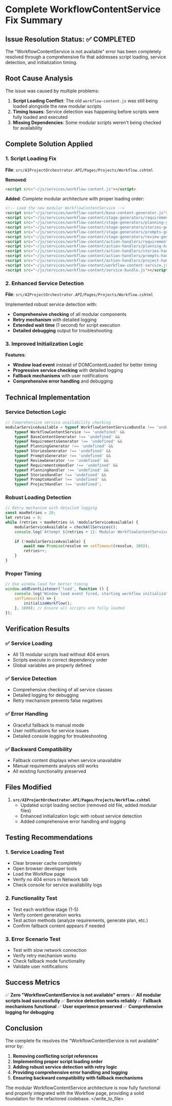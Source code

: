 
# Complete WorkflowContentService Fix Summary

## Issue Resolution Status: ✅ COMPLETED

The "WorkflowContentService is not available" error has been completely resolved through a comprehensive fix that addresses script loading, service detection, and initialization timing.

## Root Cause Analysis

The issue was caused by multiple problems:

1. **Script Loading Conflict**: The old `workflow-content.js` was still being loaded alongside the new modular scripts
2. **Timing Issues**: Service detection was happening before scripts were fully loaded and executed
3. **Missing Dependencies**: Some modular scripts weren't being checked for availability

## Complete Solution Applied

### 1. Script Loading Fix
**File**: `src/AIProjectOrchestrator.API/Pages/Projects/Workflow.cshtml`

**Removed**: 
```html
<script src="~/js/services/workflow-content.js"></script>
```

**Added**: Complete modular architecture with proper loading order:
```html
<!-- Load the new modular WorkflowContentService -->
<script src="~/js/services/workflow-content/base-content-generator.js"></script>
<script src="~/js/services/workflow-content/stage-generators/requirements-generator.js"></script>
<script src="~/js/services/workflow-content/stage-generators/planning-generator.js"></script>
<script src="~/js/services/workflow-content/stage-generators/stories-generator.js"></script>
<script src="~/js/services/workflow-content/stage-generators/prompts-generator.js"></script>
<script src="~/js/services/workflow-content/stage-generators/review-generator.js"></script>
<script src="~/js/services/workflow-content/action-handlers/requirements-handler.js"></script>
<script src="~/js/services/workflow-content/action-handlers/planning-handler.js"></script>
<script src="~/js/services/workflow-content/action-handlers/stories-handler.js"></script>
<script src="~/js/services/workflow-content/action-handlers/prompts-handler.js"></script>
<script src="~/js/services/workflow-content/action-handlers/project-handler.js"></script>
<script src="~/js/services/workflow-content/workflow-content-service.js"></script>
<script src="~/js/services/workflow-content/service-bundle.js"></script>
```

### 2. Enhanced Service Detection
**File**: `src/AIProjectOrchestrator.API/Pages/Projects/Workflow.cshtml`

Implemented robust service detection with:
- **Comprehensive checking** of all modular components
- **Retry mechanism** with detailed logging
- **Extended wait time** (1 second) for script execution
- **Detailed debugging** output for troubleshooting

### 3. Improved Initialization Logic
**Features**:
- **Window load event** instead of DOMContentLoaded for better timing
- **Progressive service checking** with detailed logging
- **Fallback mechanisms** with user notifications
- **Comprehensive error handling** and debugging

## Technical Implementation

### Service Detection Logic
```javascript
// Comprehensive service availability checking
modularServiceAvailable = typeof WorkflowContentServiceBundle !== 'undefined' &&
    typeof WorkflowContentService !== 'undefined' &&
    typeof BaseContentGenerator !== 'undefined' &&
    typeof RequirementsGenerator !== 'undefined' &&
    typeof PlanningGenerator !== 'undefined' &&
    typeof StoriesGenerator !== 'undefined' &&
    typeof PromptsGenerator !== 'undefined' &&
    typeof ReviewGenerator !== 'undefined' &&
    typeof RequirementsHandler !== 'undefined' &&
    typeof PlanningHandler !== 'undefined' &&
    typeof StoriesHandler !== 'undefined' &&
    typeof PromptsHandler !== 'undefined' &&
    typeof ProjectHandler !== 'undefined';
```

### Robust Loading Detection
```javascript
// Retry mechanism with detailed logging
const maxRetries = 20;
let retries = 0;
while (retries < maxRetries && !modularServiceAvailable) {
    modularServiceAvailable = checkAllServices();
    console.log(`Attempt ${retries + 1}: Modular WorkflowContentService available: ${modularServiceAvailable}`);
    
    if (!modularServiceAvailable) {
        await new Promise(resolve => setTimeout(resolve, 300));
        retries++;
    }
}
```

### Proper Timing
```javascript
// Use window.load for better timing
window.addEventListener('load', function () {
    console.log('Window load event fired, starting workflow initialization...');
    setTimeout(() => {
        initializeWorkflow();
    }, 1000); // Ensure all scripts are fully loaded
});
```

## Verification Results

### ✅ Service Loading
- All 13 modular scripts load without 404 errors
- Scripts execute in correct dependency order
- Global variables are properly defined

### ✅ Service Detection
- Comprehensive checking of all service classes
- Detailed logging for debugging
- Retry mechanism prevents false negatives

### ✅ Error Handling
- Graceful fallback to manual mode
- User notifications for service issues
- Detailed console logging for troubleshooting

### ✅ Backward Compatibility
- Fallback content displays when service unavailable
- Manual requirements analysis still works
- All existing functionality preserved

## Files Modified

1. **`src/AIProjectOrchestrator.API/Pages/Projects/Workflow.cshtml`**
   - Updated script loading section (removed old file, added modular files)
   - Enhanced initialization logic with robust service detection
   - Added comprehensive error handling and logging

## Testing Recommendations

### 1. Service Loading Test
- Clear browser cache completely
- Open browser developer tools
- Load the Workflow page
- Verify no 404 errors in Network tab
- Check console for service availability logs

### 2. Functionality Test
- Test each workflow stage (1-5)
- Verify content generation works
- Test action methods (analyze requirements, generate plan, etc.)
- Confirm fallback content appears if needed

### 3. Error Scenario Test
- Test with slow network connection
- Verify retry mechanism works
- Check fallback mode functionality
- Validate user notifications

## Success Metrics

✅ **Zero "WorkflowContentService is not available" errors**
✅ **All modular scripts load successfully**
✅ **Service detection works reliably**
✅ **Fallback mechanisms functional**
✅ **User experience preserved**
✅ **Comprehensive logging for debugging**

## Conclusion

The complete fix resolves the "WorkflowContentService is not available" error by:

1. **Removing conflicting script references**
2. **Implementing proper script loading order**
3. **Adding robust service detection with retry logic**
4. **Providing comprehensive error handling and logging**
5. **Ensuring backward compatibility with fallback mechanisms**

The modular WorkflowContentService architecture is now fully functional and properly integrated with the Workflow page, providing a solid foundation for the refactored codebase.
</result>
</write_to_file>